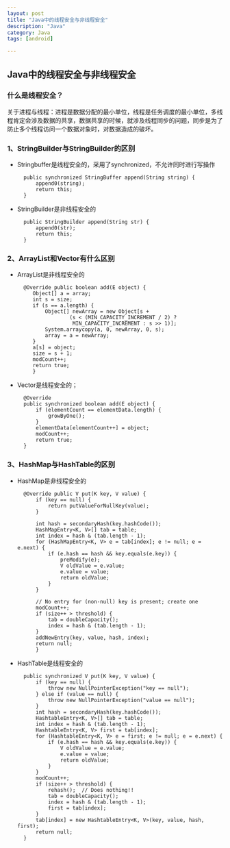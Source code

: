 ```yaml
---
layout: post
title: "Java中的线程安全与非线程安全"
description: "Java"
category: Java
tags: [android]

---
```


## Java中的线程安全与非线程安全

### 什么是线程安全？  

关于进程与线程：进程是数据分配的最小单位，线程是任务调度的最小单位，多线程肯定会涉及数据的共享，数据共享的时候，就涉及线程同步的问题，同步是为了防止多个线程访问一个数据对象时，对数据造成的破坏。
    
### 1、StringBuilder与StringBuilder的区别

* Stringbuffer是线程安全的，采用了synchronized，不允许同时进行写操作


		public synchronized StringBuffer append(String string) {
			append0(string);
			return this;
		}
    
* StringBuilder是非线程安全的

    	public StringBuilder append(String str) {
    		append0(str);
    		return this;
    	}


### 2、ArrayList和Vector有什么区别
* ArrayList是非线程安全的
 	
		@Override public boolean add(E object) {
	       Object[] a = array;
	       int s = size;
	       if (s == a.length) {
	           Object[] newArray = new Object[s +
	                   (s < (MIN_CAPACITY_INCREMENT / 2) ?
	                    MIN_CAPACITY_INCREMENT : s >> 1)];
	           System.arraycopy(a, 0, newArray, 0, s);
	           array = a = newArray;
	       }
	       a[s] = object;
	       size = s + 1;
	       modCount++;
	       return true;
	       }

* Vector是线程安全的；

	    @Override
	    public synchronized boolean add(E object) {
	        if (elementCount == elementData.length) {
	            growByOne();
	        }
	        elementData[elementCount++] = object;
	        modCount++;
	        return true;
	    }

### 3、HashMap与HashTable的区别

* HashMap是非线程安全的

	    @Override public V put(K key, V value) {
	        if (key == null) {
	            return putValueForNullKey(value);
	        }

	        int hash = secondaryHash(key.hashCode());
	        HashMapEntry<K, V>[] tab = table;
	        int index = hash & (tab.length - 1);
	        for (HashMapEntry<K, V> e = tab[index]; e != null; e = e.next) {
	            if (e.hash == hash && key.equals(e.key)) {
	                preModify(e);
	                V oldValue = e.value;
	                e.value = value;
	                return oldValue;
	            }
	        }
	
	        // No entry for (non-null) key is present; create one
	        modCount++;
	        if (size++ > threshold) {
	            tab = doubleCapacity();
	            index = hash & (tab.length - 1);
	        }
	        addNewEntry(key, value, hash, index);
	        return null;
		    }
* HashTable是线程安全的

		public synchronized V put(K key, V value) {
	        if (key == null) {
	            throw new NullPointerException("key == null");
	        } else if (value == null) {
	            throw new NullPointerException("value == null");
	        }
	        int hash = secondaryHash(key.hashCode());
	        HashtableEntry<K, V>[] tab = table;
	        int index = hash & (tab.length - 1);
	        HashtableEntry<K, V> first = tab[index];
	        for (HashtableEntry<K, V> e = first; e != null; e = e.next) {
	            if (e.hash == hash && key.equals(e.key)) {
	                V oldValue = e.value;
	                e.value = value;
	                return oldValue;
	            }
	        }
	        modCount++;
	        if (size++ > threshold) {
	            rehash();  // Does nothing!!
	            tab = doubleCapacity();
	            index = hash & (tab.length - 1);
	            first = tab[index];
	        }
	        tab[index] = new HashtableEntry<K, V>(key, value, hash, first);
	        return null;
	    }
